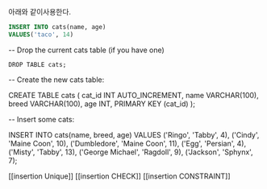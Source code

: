 
아래와 같이사용한다.
```sql
INSERT INTO cats(name, age)
VALUES('taco', 14)
```


-- Drop the current cats table (if you have one)

`DROP TABLE cats;`
  

-- Create the new cats table: 

CREATE TABLE cats (
	cat_id INT AUTO_INCREMENT,
	name VARCHAR(100),
	breed VARCHAR(100),
	age INT,
	PRIMARY KEY (cat_id)
); 

-- Insert some cats:

INSERT INTO cats(name, breed, age) 
VALUES ('Ringo', 'Tabby', 4),
('Cindy', 'Maine Coon', 10),
('Dumbledore', 'Maine Coon', 11),
('Egg', 'Persian', 4),
('Misty', 'Tabby', 13),
('George Michael', 'Ragdoll', 9),
('Jackson', 'Sphynx', 7);

[[insertion Unique]]
[[insertion CHECK]]
[[insertion CONSTRAINT]]
